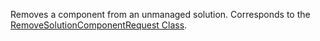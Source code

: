 Removes a component from an unmanaged solution. 
Corresponds to the [RemoveSolutionComponentRequest Class](https://msdn.microsoft.com/library/microsoft.crm.sdk.messages.removesolutioncomponentrequest.aspx).
